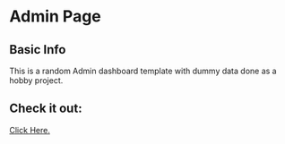 # Admin Page

## Basic Info

<p>
This is a random Admin dashboard template with dummy data done as a hobby project.
 </p>
 
 ## Check it out:
 
 <a href='https://jamesgeorge007.github.io/Admin-Page/'> Click Here. </a>

